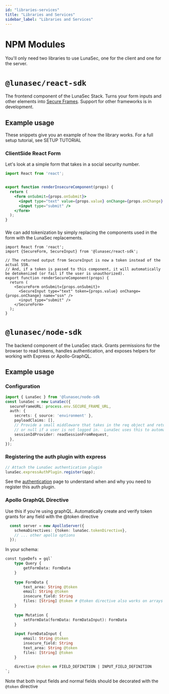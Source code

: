 ```yaml
---
id: "libraries-services"
title: "Libraries and Services"
sidebar_label: "Libraries and Services"
---
```


# NPM Modules
You'll only need two libraries to use LunaSec, one for the client and one for the server. 

# `@lunasec/react-sdk`
The frontend component of the LunaSec Stack.  Turns your form inputs and other elements into [Secure Frames](./features.md#secure-frame). Support for other frameworks is in development.

## Example usage
These snippets give you an example of how the library works.  For a full setup tutorial, see SETUP TUTORIAL

### ClientSide React Form
Let's look at a simple form that takes in a social security number.
```jsx title="normal-form.tsx"
import React from 'react';


export function renderInsecureComponent(props) {
  return (
    <form onSubmit={props.onSubmit}>
      <input type="text" value={props.value} onChange={props.onChange} name="ssn" />
      <input type="submit" />
    </form>
  );
}
```

###
We can add tokenization by simply replacing the components used in the form with the LunaSec replacements.
```tsx title="secure-form.tsx"
import React from 'react';
import {SecureForm, SecureInput} from '@lunasec/react-sdk';

// The returned output from SecureInput is now a token instead of the actual SSN.
// And, if a token is passed to this component, it will automatically be detokenized (or fail if the user is unauthorized).
export function renderSecureComponent(props) {
  return (
    <SecureForm onSubmit={props.onSubmit}>
      <SecureInput type="text" token={props.value} onChange={props.onChange} name="ssn" />
      <input type="submit" />
    </SecureForm>
  );
}
```

# `@lunasec/node-sdk`
The backend component of the LunaSec stack.  Grants permissions for the browser to read tokens, handles authentication,
and exposes helpers for working with Express or Apollo-GraphQL.  

## Example usage

### Configuration
```typescript
import { LunaSec } from '@lunasec/node-sdk
const lunaSec = new LunaSec({
  secureFrameURL: process.env.SECURE_FRAME_URL,
  auth: {
    secrets: { source: 'environment' },
    payloadClaims: [],
    // Provide a small middleware that takes in the req object and returns a promise containing a session ID
    // or null if a user is not logged in.  LunaSec uses this to automatically create and verify token grants
    sessionIdProvider: readSessionFromRequest,
  },
});
```

### Registering the auth plugin with express
```typescript
// Attach the LunaSec authentication plugin
lunaSec.expressAuthPlugin.register(app);
```
See the [authentication](./authentication.md) page to understand when and why you need to register this auth plugin.

### Apollo GraphQL Directive
Use this if you're using graphQL.  Automatically create and verify token grants for any field with the @token directive
```typescript
  const server = new ApolloServer({
    schemaDirectives: {token: lunaSec.tokenDirective},
    // ... other apollo options
  });
```
In your schema:
```graphql
const typeDefs = gql`
    type Query {
        getFormData: FormData
    }
    
    type FormData {
        text_area: String @token
        email: String @token
        insecure_field: String
        files: [String] @token # @token directive also works on arrays of tokens
    }
    
    type Mutation {
        setFormData(formData: FormDataInput): FormData
    }
    
    input FormDataInput {
        email: String @token
        insecure_field: String
        text_area: String @token
        files: [String] @token
    }
    
    directive @token on FIELD_DEFINITION | INPUT_FIELD_DEFINITION
`;
```

Note that both input fields and normal fields should be decorated with the `@token` directive